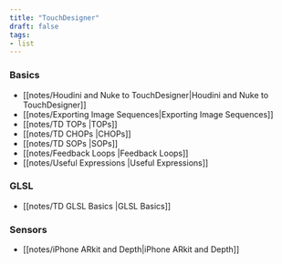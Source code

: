 ```yaml
---
title: "TouchDesigner"
draft: false
tags:
- list
---
```


### Basics
- [[notes/Houdini and Nuke to TouchDesigner|Houdini and Nuke to TouchDesigner]]
- [[notes/Exporting Image Sequences|Exporting Image Sequences]]
- [[notes/TD TOPs |TOPs]]
- [[notes/TD CHOPs |CHOPs]]
- [[notes/TD SOPs |SOPs]]
- [[notes/Feedback Loops |Feedback Loops]]
- [[notes/Useful Expressions |Useful Expressions]]

### GLSL
- [[notes/TD GLSL Basics |GLSL Basics]]

### Sensors
- [[notes/iPhone ARkit and Depth|iPhone ARkit and Depth]]